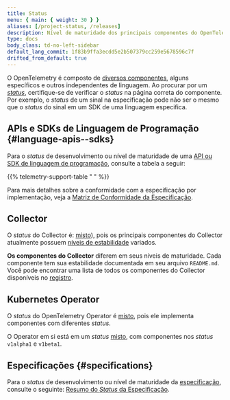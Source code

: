 ```yaml
---
title: Status
menu: { main: { weight: 30 } }
aliases: [/project-status, /releases]
description: Nível de maturidade dos principais componentes do OpenTelemetry
type: docs
body_class: td-no-left-sidebar 
default_lang_commit: 1f83b9ffa3ecdd5e2b507379cc259e5678596c7f
drifted_from_default: true
---
```


O OpenTelemetry é composto de
[diversos componentes](/docs/concepts/components/), alguns específicos e outros
independentes de linguagem. Ao procurar por um
_[status](/docs/specs/otel/versioning-and-stability/)_, certifique-se de
verificar o _status_ na página correta do componente. Por exemplo, o _status_ de
um sinal na especificação pode não ser o mesmo que o _status_ do sinal em um SDK
de uma linguagem especifica.

## APIs e SDKs de Linguagem de Programação {#language-apis--sdks}

Para o _status_ de desenvolvimento ou nível de maturidade de uma
[API ou SDK de linguagem de programação](/docs/languages/), consulte a tabela a
seguir:

{{% telemetry-support-table " " %}}

Para mais detalhes sobre a conformidade com a especificação por implementação,
veja a
[Matriz de Conformidade da Especificação](https://github.com/open-telemetry/opentelemetry-specification/blob/main/spec-compliance-matrix.md).

## Collector

O _status_ do Collector é: [misto](/docs/specs/otel/document-status/#mixed)),
pois os principais componentes do Collector atualmente possuem
[níveis de estabilidade](https://github.com/open-telemetry/opentelemetry-collector#stability-levels)
variados.

**Os componentes do Collector** diferem em seus níveis de maturidade. Cada
componente tem sua estabilidade documentada em seu arquivo `README.md`. Você
pode encontrar uma lista de todos os componentes do Collector disponíveis no
[registro](/ecosystem/registry/?language=collector).

## Kubernetes Operator

O _status_ do OpenTelemetry Operator é
[misto](/docs/specs/otel/document-status/#mixed), pois ele implementa
componentes com diferentes _status_.

O Operator em si está em um _status_
[misto](/docs/specs/otel/document-status/#mixed), com componentes nos _status_
`v1alpha1` e `v1beta1`.

## Especificações {#specifications}

Para o _status_ de desenvolvimento ou nível de maturidade da
[especificação](/docs/specs/otel/), consulte o seguinte:
[Resumo do _Status_ da Especificação](/docs/specs/status/).
